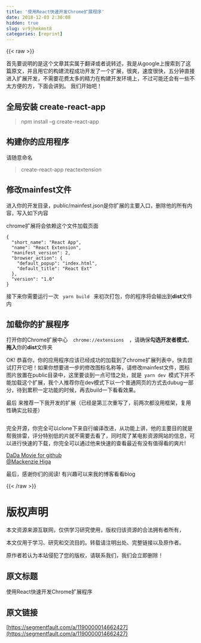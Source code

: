 ```yaml
---
title: '使用React快速开发Chrome扩展程序' 
date: 2018-12-03 2:30:08
hidden: true
slug: vr9jhmkmnt8
categories: [reprint]
---
```


{{< raw >}}

                    
<p>首先要说明的是这个文章其实属于翻译或者说转述，我是从google上搜索到了这篇原文，并且用它的构建流程成功开发了一个扩展，很爽，速度很快，五分钟直接进入扩展开发，不需要花费太多的精力在构建开发环境上，不过可能还会有一些不太方便的方，下面会讲到。 我们开始吧！</p>
<h2>全局安装 create-react-app</h2>
<blockquote>npm install –g create-react-app</blockquote>
<h2>构建你的应用程序</h2>
<p>请随意命名</p>
<blockquote>create-react-app reactextension</blockquote>
<h2>修改mainfest文件</h2>
<p>进入你的开发目录，public/mainfest.json是你扩展的主要入口，删除他的所有内容，写入如下内容</p>
<p>chrome扩展将会依赖这个文件加载页面</p>
<pre><code class="json">{
  "short_name": "React App",
  "name": "React Extension",
  "manifest_version": 2,
  "browser_action": {
    "default_popup": "index.html",
    "default_title": "React Ext"
  },
  "version": "1.0"
}</code></pre>
<p>接下来你需要运行一次 <code> yarn build </code> 来初次打包，你的程序将会输出到<strong>dist</strong>文件内</p>
<h2>加载你的扩展程序</h2>
<p>打开你的Chrome扩展中心<code>  chrome://extensions  </code>，请确保<strong>勾选开发者模式</strong>，<strong>拖入</strong>你的<strong>dist</strong>文件夹</p>
<p>OK! 恭喜你，你的应用程序应该已经成功的加载到了chrome扩展列表中，快去尝试打开它吧！如果你想要进一步的修改图标名称等，请修改mainfest文件，图标图片放置在public目录中，这里要谈到一点可惜之处，就是<code> yarn dev </code>模式下并不能加载这个扩展，我个人推荐你在dev模式下以一个普通网页的方式去dubug一部分，待到累积一定功能的时候，再去build一下看看效果。</p>
<p>最后 来推荐一下我开发的扩展（已经是第三次重写了，前两次都没用框架，复用性确实比较差）</p>
<p><span class="img-wrap"><img data-src="/img/remote/1460000014662430?w=856&amp;h=1228" src="https://static.alili.tech/img/remote/1460000014662430?w=856&amp;h=1228" alt="" title=""></span><br><span class="img-wrap"><img data-src="/img/remote/1460000014662431?w=856&amp;h=1228" src="https://static.alili.tech/img/remote/1460000014662431?w=856&amp;h=1228" alt="" title=""></span></p>
<p>完全开源，你完全可以clone下来自行编译改进，从功能上讲，他的主要目的就是帮我排雷，评分特别低的片就不需要去看了，同时爬了某电影资源网站的信息，可以进行快速的下载，你完全可以通过他来快速的查看最近有没有值得看的爽片!</p>
<p><a href="https://github.com/zhangzhengyi12/quick-movie" rel="nofollow noreferrer">DaDa Movie for github</a><br><a href="https://engineering.musefind.com/how-to-build-a-chrome-extension-with-react-js-e2bae31747fc" rel="nofollow noreferrer">@Mackenzie Higa</a></p>
<p>最后，感谢你们的阅读! 有兴趣可以来我的博客看看<a>blog</a></p>

                
{{< /raw >}}

# 版权声明
本文资源来源互联网，仅供学习研究使用，版权归该资源的合法拥有者所有，

本文仅用于学习、研究和交流目的。转载请注明出处、完整链接以及原作者。

原作者若认为本站侵犯了您的版权，请联系我们，我们会立即删除！

## 原文标题
使用React快速开发Chrome扩展程序

## 原文链接
[https://segmentfault.com/a/1190000014662427](https://segmentfault.com/a/1190000014662427)

